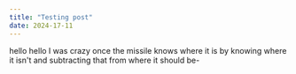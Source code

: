 ```yaml
---
title: "Testing post"
date: 2024-17-11
---
```


hello hello
I was crazy once
the missile knows where it is by knowing where it isn't and subtracting that from where it should be-
